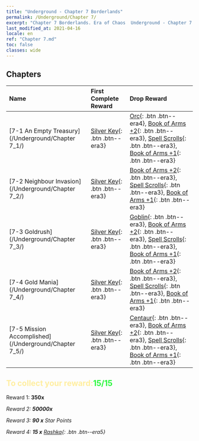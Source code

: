 ```yaml
---
title: "Underground - Chapter 7 Borderlands"
permalink: /Underground/Chapter 7/
excerpt: "Chapter 7 Borderlands. Era of Chaos  Underground - Chapter 7. Borderlands"
last_modified_at: 2021-04-16
locale: en
ref: "Chapter 7.md"
toc: false
classes: wide
---
```


## Chapters

  | Name |  First Complete Reward | Drop Reward |
  |:------------|:------------|:------------| 
  | [7-1 An Empty Treasury](/Underground/Chapter 7_1/) | [Silver Key](/Items/con_693/){: .btn .btn--era3} | [Orc](/Items/unt_219/){: .btn .btn--era4}, [Book of Arms +2](/Items/mat_32/){: .btn .btn--era3}, [Spell Scrolls](/Items/con_694/){: .btn .btn--era3}, [Book of Arms +1](/Items/mat_25/){: .btn .btn--era3} |
  | [7-2 Neighbour Invasion](/Underground/Chapter 7_2/) | [Silver Key](/Items/con_693/){: .btn .btn--era3} | [Book of Arms +2](/Items/mat_32/){: .btn .btn--era3}, [Spell Scrolls](/Items/con_694/){: .btn .btn--era3}, [Book of Arms +1](/Items/mat_25/){: .btn .btn--era3} |
  | [7-3 Goldrush](/Underground/Chapter 7_3/) | [Silver Key](/Items/con_693/){: .btn .btn--era3} | [Goblin](/Items/unt_217/){: .btn .btn--era3}, [Book of Arms +2](/Items/mat_32/){: .btn .btn--era3}, [Spell Scrolls](/Items/con_694/){: .btn .btn--era3}, [Book of Arms +1](/Items/mat_25/){: .btn .btn--era3} |
  | [7-4 Gold Mania](/Underground/Chapter 7_4/) | [Silver Key](/Items/con_693/){: .btn .btn--era3} | [Book of Arms +2](/Items/mat_32/){: .btn .btn--era3}, [Spell Scrolls](/Items/con_694/){: .btn .btn--era3}, [Book of Arms +1](/Items/mat_25/){: .btn .btn--era3} |
  | [7-5 Mission Accomplished](/Underground/Chapter 7_5/) | [Silver Key](/Items/con_693/){: .btn .btn--era3} | [Centaur](/Items/unt_199/){: .btn .btn--era3}, [Book of Arms +2](/Items/mat_32/){: .btn .btn--era3}, [Spell Scrolls](/Items/con_694/){: .btn .btn--era3}, [Book of Arms +1](/Items/mat_25/){: .btn .btn--era3} |


## <span style="color: #ffeea0">To collect your reward:</span><span style="color: #27f73a">15/15</span>

 Reward 1:  **350x** <i class="fas fa-gem"/>

 Reward 2:  **50000x** <i class="fas fa-coins"/>

 Reward 3: **90 x** Star Points

 Reward 4: **15 x** [Rashka](/Items/her_384/){: .btn .btn--era5}

